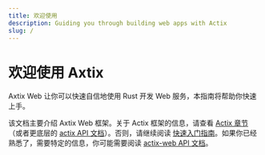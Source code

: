 ```yaml
---
title: 欢迎使用
description: Guiding you through building web apps with Actix
slug: /
---
```


# 欢迎使用 Axtix

Axtix Web 让你可以快速自信地使用 Rust 开发 Web 服务，本指南将帮助你快速上手。

该文档主要介绍 Axtix Web 框架。关于 Actix 框架的信息，请查看 [Actix 章节][actix-chapter]（或者更底层的 [actix API 文档][actix-docs]）。否则，请继续阅读 [快速入门指南][getting-started]。如果你已经熟悉了，需要特定的信息，你可能需要阅读 [actix-web API 文档][actix-web-docs]。

[getting-started]: https://actix.rs/docs/getting-started
[actix-web-docs]: https://docs.rs/actix-web
[actix-docs]: https://docs.rs/actix
[actix-chapter]: https://actix.rs/docs/actix
